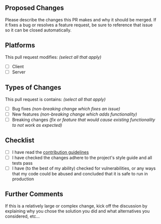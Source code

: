## Proposed Changes
Please describe the changes this PR makes and why it should be merged. If it fixes a bug or resolves a feature request, be sure to reference that issue so it can be closed automatically.

## Platforms
This pull request modifies: *(select all that apply)*
- [ ] Client
- [ ] Server

## Types of Changes
This pull request is contains: *(select all that apply)*
- [ ] Bug fixes *(non-breaking change which fixes an issue)*
- [ ] New features *(non-breaking change which adds functionality)*
- [ ] Breaking changes *(fix or feature that would cause existing functionality to not work as expected)*

## Checklist
- [ ] I have read the [contribution guidelines](https://github.com/lolPants/beatsaver-reloaded/blob/master/.github/CONTRIBUTING.md)
- [ ] I have checked the changes adhere to the project's style guide and all tests pass
- [ ] I have (to the best of my ability) checked for vulnerabilities, or any ways that my code could be abused and concluded that it is safe to run in production

## Further Comments
If this is a relatively large or complex change, kick off the discussion by explaining why you chose the solution you did and what alternatives you considered, etc...
